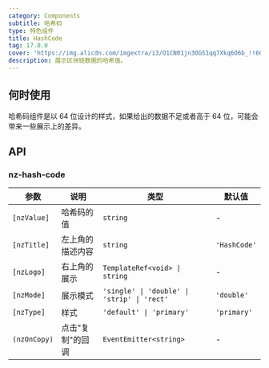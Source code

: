 ```yaml
---
category: Components
subtitle: 哈希码
type: 特色组件
title: HashCode
tag: 17.0.0
cover: 'https://img.alicdn.com/imgextra/i3/O1CN01jn3OGS1qq7Xkq6O6b_!!6000000005546-2-tps-1074-374.png'
description: 展示区块链数据的哈希值。
---
```


## 何时使用

哈希码组件是以 64 位设计的样式，如果给出的数据不足或者高于 64 位，可能会带来一些展示上的差异。

## API

### nz-hash-code

| 参数         | 说明             | 类型                                        | 默认值       |
| ------------ | ---------------- | ------------------------------------------- | ------------ |
| `[nzValue]`  | 哈希码的值       | `string`                                    | -            |
| `[nzTitle]`  | 左上角的描述内容 | `string`                                    | `'HashCode'` |
| `[nzLogo]`   | 右上角的展示     | `TemplateRef<void> \| string`               | -            |
| `[nzMode]`   | 展示模式         | `'single' \| 'double' \| 'strip' \| 'rect'` | `'double'`   |
| `[nzType]`   | 样式             | `'default' \| 'primary'`                    | `'primary'`  |
| `(nzOnCopy)` | 点击"复制"的回调 | `EventEmitter<string>`                      | -            |
